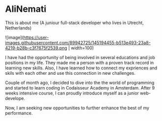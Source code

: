 # AliNemati
This is about me (A juniour full-stack developer who lives in Utrecht, Netherlands)

![image](https://user-images.githubusercontent.com/89942725/145194455-b513e493-23a8-4219-b28b-c3f7675f2539.png | width=100)

I have had the opportunity of being involved in several educations and job positions in my life. They made me a person with a proven track record in learning new skills. Also, I have learned how to connect my expriences and skils with each other and use this connection in new challenges. 

Couple of month ago, I decided to dive into the the world of programming and started to learn coding in Codaisseur Academy in Amsterdam. After 9 weeks intensive course, I can proudly introduce myself as a junior web-develope.

Now, I am seeking new opportunities to further enhance the best of my performance.

